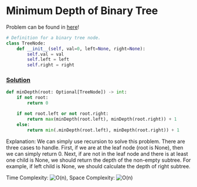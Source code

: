 # Minimum Depth of Binary Tree

Problem can be found in [here](https://leetcode.com/problems/minimum-depth-of-binary-tree/)!

```python
# Definition for a binary tree node.
class TreeNode:
    def __init__(self, val=0, left=None, right=None):
        self.val = val
        self.left = left
        self.right = right
```

### [Solution](/Binary%20Tree/111-MinimumDepthofBinaryTree/solution.py)

```python
def minDepth(root: Optional[TreeNode]) -> int:
    if not root:
        return 0

    if not root.left or not root.right:
        return max(minDepth(root.left), minDepth(root.right)) + 1
    else:
        return min(.minDepth(root.left), minDepth(root.right)) + 1
```

Explanation: We can simply use recursion to solve this problem. There are three cases to handle. First, if we are at the leaf node (root is None), then we can simply return 0. Next, if are not in the leaf node and there is at least one child is None, we should return the depth of the non-empty subtree. For example, if left child is None, we should calculate the depth of right subtree.

Time Complexity: ![O(n)](<https://latex.codecogs.com/svg.image?\inline&space;O(n)>), Space Complexity: ![O(n)](<https://latex.codecogs.com/svg.image?\inline&space;O(n)>)
